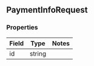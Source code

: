## PaymentInfoRequest

### Properties
| Field       | Type    | Notes  |
|-------------|---------|--------|
| id          | string  |        |
